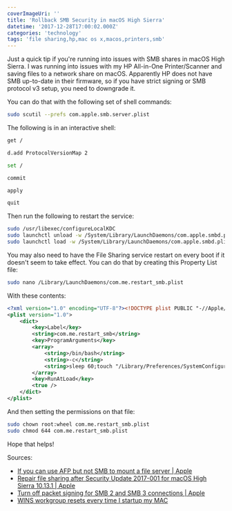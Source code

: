 ```yaml
---
coverImageUri: ''
title: 'Rollback SMB Security in macOS High Sierra'
datetime: '2017-12-28T17:00:02.000Z'
categories: 'technology'
tags: 'file sharing,hp,mac os x,macos,printers,smb'
---
```


Just a quick tip if you're running into issues with SMB shares in macOS High
Sierra. I was running into issues with my HP All-in-One Printer/Scanner and
saving files to a network share on macOS. Apparently HP does not have SMB
up-to-date in their firmware, so if you have strict signing or SMB protocol v3
setup, you need to downgrade it.

You can do that with the following set of shell commands:

```bash
sudo scutil --prefs com.apple.smb.server.plist
```

The following is in an interactive shell:

```bash
get /

d.add ProtocolVersionMap 2

set /

commit

apply

quit
```

Then run the following to restart the service:

```bash
sudo /usr/libexec/configureLocalKDC
sudo launchctl unload -w /System/Library/LaunchDaemons/com.apple.smbd.plist
sudo launchctl load -w /System/Library/LaunchDaemons/com.apple.smbd.plist
```

You may also need to have the File Sharing service restart on every boot if it
doesn't seem to take effect. You can do that by creating this Property List
file:

```bash
sudo nano /Library/LaunchDaemons/com.me.restart_smb.plist
```

With these contents:

```xml
<?xml version="1.0" encoding="UTF-8"?><!DOCTYPE plist PUBLIC "-//Apple//DTD PLIST 1.0//EN" "http://www.apple.com/DTDs/PropertyList-1.0.dtd">
<plist version="1.0">
    <dict>
        <key>Label</key>
        <string>com.me.restart_smb</string>
        <key>ProgramArguments</key>
        <array>
            <string>/bin/bash</string>
            <string>-c</string>
            <string>sleep 60;touch "/Library/Preferences/SystemConfiguration/com.apple.smb.server.plist"</string>
        </array>
        <key>RunAtLoad</key>
        <true />
    </dict>
</plist>
```

And then setting the permissions on that file:

```bash
sudo chown root:wheel com.me.restart_smb.plist
sudo chmod 644 com.me.restart_smb.plist
```

Hope that helps!

Sources:

- [If you can use AFP but not SMB to mount a file server | Apple](https://support.apple.com/en-us/HT204021 'If you can use AFP but not SMB to mount a file server | Apple')
- [Repair file sharing after Security Update 2017-001 for macOS High Sierra 10.13.1 | Apple](https://support.apple.com/en-us/HT208317 'Repair file sharing after Security Update 2017-001 for macOS High Sierra 10.13.1 | Apple')
- [Turn off packet signing for SMB 2 and SMB 3 connections | Apple](https://support.apple.com/en-us/HT205926 'Turn off packet signing for SMB 2 and SMB 3 connections | Apple')
- [WINS workgroup resets every time I startup my MAC](https://discussions.apple.com/thread/4512558 'WINS workgroup resets every time I startup my MAC')
